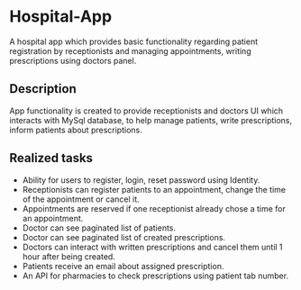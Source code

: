 # Hospital-App
A hospital app which provides basic functionality regarding patient registration by receptionists and managing appointments, writing prescriptions using doctors panel.
## Description
App functionality is created to provide receptionists and doctors UI which interacts with MySql database, to help manage patients, write prescriptions, inform patients about prescriptions.
## Realized tasks
* Ability for users to register, login, reset password using Identity.
* Receptionists can register patients to an appointment, change the time of the appointment or cancel it.
* Appointments are reserved if one receptionist already chose a time for an appointment.
* Doctor can see paginated list of patients.
* Doctor can see paginated list of created prescriptions.
* Doctors can interact with written prescriptions and cancel them until 1 hour after being created.
* Patients receive an email about assigned prescription.
* An API for pharmacies to check prescriptions using patient tab number.
